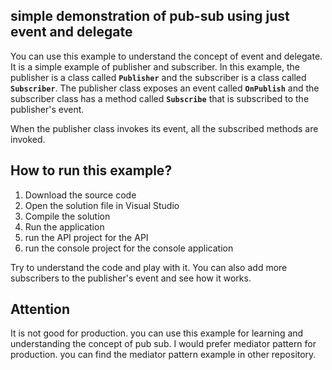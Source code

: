 ## simple demonstration of pub-sub using just event and delegate

You can use this example to understand the concept of event and delegate. It is a simple example of publisher and subscriber.
In this example, the publisher is a class called **`Publisher`** and the subscriber is a class called **`Subscriber`**. The publisher class
exposes an event called **`OnPublish`** and the subscriber class has a method called **`Subscribe`** that is subscribed to the publisher's
event.

When the publisher class invokes its event, all the subscribed methods are invoked.

## How to run this example?

1. Download the source code
2. Open the solution file in Visual Studio
3. Compile the solution
4. Run the application
5. run the API project for the API
6. run the console project for the console application

Try to understand the code and play with it. You can also add more subscribers to the publisher's event and see how it works.

## Attention

It is not good for production. you can use this example for learning and understanding the concept of pub sub.
I would prefer mediator pattern for production. you can find the mediator pattern example in other repository.



